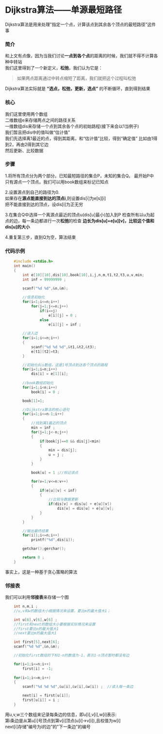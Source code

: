 # Dijkstra算法——单源最短路径    
Dijkstra算法是用来处理"指定一个点，计算该点到其余各个顶点的最短路径"这件事  

### 简介
和上文有点像，因为当我们讨论**一点到各个点**的距离的时候，我们就不得不计算各种中转站    
我们这里得到了一个新定义，**松弛**，我们认为它是：  
>如果两点距离通过中转点缩短了距离，我们就把这个过程叫松弛    

Dijkstra算法实际就是 **“选点，松弛，更新，选点”** 的不断循环，直到得到结果    

### 核心
我们这里使用两个数组    
二维数组e来存储两点之间的路径关系   
一维数组dis来存储一个点到其余各个点的初始路程(接下来会以1当例子)    
我们暂且把dis中的值叫做“估计值”     
我们先选择离1最近的点，得到其距离，和“估计值”比较，得到“确定值” 
比如由1得到2，再由2得到其它边   
然后更新、比较数据  

### 步骤
1.将所有顶点分为两个部分。已知最短路径的集合P，未知的集合Q。
最开始P中只有源点一个顶点。我们可以用book数组来标记已知点   

2.设置源点到自己的路径为0.  
如果存在**源点能直接到达的顶点i**,则设置dis[i]为e[s][i]     
把不能直接到达的顶点，设dis[i]为正无穷  

3.在集合Q中选择一个离源点最近的顶点u(dis[u]最小)加入到P 
检查所有以u为起点的边，每一条边都进行一次**松弛**的检查 
**边长为dis[u]+e[u][v]，比较这个值和dis[u]的大小**  

4.重复第三步，直到Q为空，算法结束   

### 代码示例
```c
    #include <stdio.h>
    int main()
    {
        int e[10][10],dis[10],book[10],i,j,n,m,t1,t2,t3,u,v,min;
        int inf = 99999999 ; 
        
        scanf("%d %d",&n,&m);

        //信息初始化
        for(i=1;i<=n;i++)
            for(j=1;j<=n;j++)
                if(i==j)    
                    e[i][j] = 0 ;
                else        
                    e[i][j] = inf ; 
        
        //读入边    
        for(i=1;i<=n;i++)
        {
            scanf("%d %d %d",&t1,&t2,&t3);
            e[t1][t2]=t3;
        }

        //初始化dis数组，这是1号顶点到达各个顶点的路程  
        for(i=1;i=n;i++)
            dis[i] = e[1][i];
        
        //book数组初始化
        for(i=1;i<n;i++)
            book[i] = 0 ;

        book[1]=1;

        //Dijkstra算法的核心语句  
        for(i=1;i<=n-1;i++)
        {
            //找到离1最近的顶点
            min = inf ; 
            for(j=1;j<-n;j++)
            {
                if(book[j]==0 && dis[j]<min)
                {
                    min = dis[j];
                    u = j ;
                }
            }

            book[u] = 1 ;//标记该点

            for(v=1;v<=n:v++)
            {
                if(e[u][v] < inf)
                {
                    //比较与数据更新
                    if(dis[v] > dis[u] + e[u][v])
                        dis[v] = dis[u] + e[u][v];
                }
            }
        }

        //输出最终结果
        for(i]1;i<=n;i++)
            printf("%d",dis[i]);

        getchar();gerchar();

        return 0 ;
    }
```
事实上，这是一种基于贪心策略的算法  

### 邻接表  
我们可以利用**邻接表**来存储一个图  
```C
    int n,m,i ; 
    //u,v和w的数组大小根据情况来设置，要比m的最大值大1；

    int u[6],v[6],w[6] ;
    //first和next的数组大小要根据实际情况来设置
    //first要比n的最大值大1
    //next要比m的最大值大1  

    int first[5],next[6];
    scanf("%d %d",&n,&m);

    //初始化first数组的下标1-n的数值为-1，表示1-n顶点暂时都没有边   

    for(i=1;i<=n;i++)
        first[i] = -1;
    
    for(i=1;i<=m;i++)
    {
        scanf("%d %d %d",&u[i],&v[i],&w[i]) ;  //读入每一条边   

        next[i] = first[u[i]];
        first[u[i]] = i ;
    }
```
用u,v,w三个数组来记录每条边的信息，即u[i],v[i],w[i]表示:    
第i条边是从第u[i]号顶点到第v[i]顶点(u[i]->v[i]),且权值为w[i]    
next[i]存储"编号为i的边"的"下一条边"的编号  

